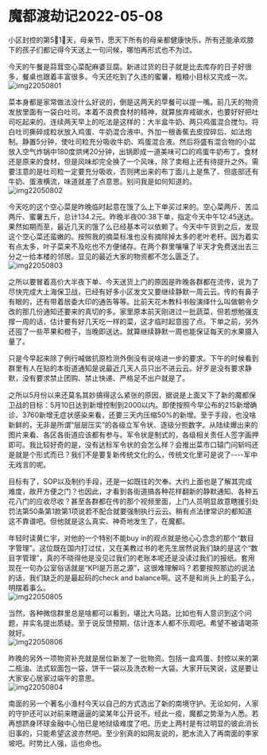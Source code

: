 # 魔都渡劫记2022-05-08

小区封控的第5⃣️1⃣️天，母亲节，愿天下所有的母亲都健康快乐，所有还能承欢膝下的孩子们都记得今天送上一句问候，哪怕再形式也不为过。

今天的午餐是蒜茸空心菜配麻婆豆腐。新进过货的日子就是比去库存的日子好很多，餐桌也跟着丰富很多。今天还吃到了久违的蜜薯，粗粮小目标又完成一次。  
<img decoding="async" src="https://i0.wp.com/s2.loli.net/2022/05/08/INuWBDzfEnXeki1.jpg?w=640&#038;ssl=1" alt="img22050801" data-recalc-dims="1" /> 

菜本身都是家常做法没什么好说的，倒是这两天的早餐可以提一嘴。前几天的物资发放里面有一袋白吐司。本着不浪费食材的精神，就算放弃戒碳水，也要好好把吐司吃起来的。连续两天早上的吃法是这样的：大半盒牛奶、两只鸡蛋混合搅匀。将白吐司撕碎成粒状放入鸡蛋、牛奶混合液中。外加一根香蕉去皮捏碎后、如法炮制。静置5分钟，使吐司粒充分吸收牛奶、鸡蛋混合液。然后将盛有混合物的小盆放入空气炸锅中180度烘烤20分钟，出锅即成一道美味可口的鸡蛋牛奶布丁。食材还是原来的食材，但是风味却完全换了一个风味，除了卖相上还有待提升之外。需要注意的是吐司粒一定要充分吸收，否则拷出来的布丁面儿上是焦了、但底部还有牛奶、蛋液横流，味道就差了点意思。别问我是如何知道的。  
<img decoding="async" src="https://i0.wp.com/s2.loli.net/2022/05/08/S7icNMl3EVyYsrd.jpg?w=640&#038;ssl=1" alt="img22050802" data-recalc-dims="1" /> 

今天吃的这个空心菜是昨晚临时起意在饿了么上下单买过来的。空心菜两斤、苦瓜两斤、蜜薯五斤，总计134.2元。昨晚半夜00:38下单，指定今天中午12:45送达。果然如期而至，最近几天的饿了么已经基本可以依赖了。今天中午货到之后，发现这个空心菜还蛮嫩的。按照我的摘菜标准也没有摘除掉太多的老叶老杆。因为着实有点太多，叶子菜来不及吃也不方便储存。在两个群里嚷嚷了半天才免费送出去三分之一给本楼的邻居。显见的最近大家的物资都不怎么匮乏了。  
<img decoding="async" src="https://i0.wp.com/s2.loli.net/2022/05/08/ZxtW9zkFXR6M5Ty.jpg?w=640&#038;ssl=1" alt="img22050803" data-recalc-dims="1" /> 

之所以要冒着高价大半夜下单、今天送货上门的原因是昨晚各群都在流传，说为了尽快完成大上海保卫战，已经有好多小区发文又要继续静默一周云云。传的有鼻子有眼的，还有带着居委大印的通告等等。比前天花木教科书般演绎什么叫做朝令夕改的那几份通知还要来的真切的多。家里原本前天刚进过一批蔬菜，但若想勉强支撑一周的话，估计要有好几天吃一样的菜，这才临时起意囤了点。下单之前，另外还囤了一些苹果和橙子，当晚即送达。就算继续静默一周也能保证每天的水果摄入量了。

只是今早起来除了例行喊做抗原检测外倒没有说啥进一步的要求。下午的时候看到群里有人在贴的本街道通知是说最近几天人员只出不进云云。好歹是没有要求静默，没有要求禁止团购、禁止快递、严格足不出户就是了。

之所以5月份以来还莫名其妙搞得这么紧张的原因，据说是上面又下了新的魔都保卫战的目标：5月10日达到新增控制到2000以内。即使按照今早公布的215新增确诊、3760新增无症状感染来看，还要三天内压缩50%的新增。至于手段，也没啥新鲜的，无非是所谓“层层压实”的各级立军令状、逐级分担数字。从陆续爆出来的图片来看、各区各街道应该都有参与。军令状是制式的，各级相关责任人签字画押即可。我比较好奇的是，没有达标军令状的会怎么样？会推出菜市口辕门问斩吗还是就是个形式而已？我们不是要复新传统文化的么，传统文化里可是说了\----军中无戏言的呢。

目标有了，SOP以及制约手段，还是一如既往的欠奉。大约上面也是了解其完成难度，故开方便之门？也因此，才看到各街道搞各种花样翻新的静默通知、各种五花八门的应收尽收？甚至各群都在传的那个视频里面，上门人员明显故意瞎援引处罚法第50条第1款第1项说若不配合就要强制执行云云。稍有点法律常识的都知道这不靠谱吧。但他就是这么真实、神奇地发生了，在魔都。

年轻时读黄仁宇，对他的一个特别不能buy in的观点就是他心心念念的那个“数目字管理”。这位既在国内打过仗，又在美教过书的老先生居然说我们缺的是这个“数目字管理”，真的不晓得他是没见过我们的老账本呢还是没读过我们的报纸。套用现在一句办公室俗话就是“KPI是万恶之源”，这很难理解吗？若要按照那边的说法的话，我们缺乏的是最起码的check and balance啊。这不是和尚头上的虱子么，明摆着事么。  
<img decoding="async" src="https://i0.wp.com/s2.loli.net/2022/05/08/ACG7joSnWg8BpPQ.jpg?w=640&#038;ssl=1" alt="img22050805" data-recalc-dims="1" /> 

当然，各种微信群里总是啥都可以看到，堪比大马路。比如也有人意识到这个问题，并实名提出质疑。至于说反馈预期，估计连本人都不乐观吧。希望不被请喝茶就好。  
<img decoding="async" src="https://i0.wp.com/s2.loli.net/2022/05/08/BEY1zgDSsvce8W4.jpg?w=640&#038;ssl=1" alt="img22050806" data-recalc-dims="1" /> 

昨晚的另外一项物资补充就是居位新发了一批物资。包括一盒鸡蛋、封控以来的第二瓶油、法式软面包一袋，饼干一袋以及洗衣粉一大袋。大家开玩笑说，这是要让大家安心居家过端午的意思。  
<img decoding="async" src="https://i0.wp.com/s2.loli.net/2022/05/08/7rMuhVBtdSLqw4D.jpg?w=640&#038;ssl=1" alt="img22050804" data-recalc-dims="1" /> 

南面的另一个著名小渔村今天以自己的方式选出了新的南境守护。无论如何，人家的守护还可以对前来瞎逼逼的梁某年公开说不。经此一疫，魔都之势渐为人悉。若再想跻身环球金融中心怕已是地狱级难度了吧。历史上两村是有过明显的彼此消长旧事的，只能希望这波亦然吧。至少别真的如网友说的，肥水流入了再南面的李家坡吧。时势比人强，运也命也。

